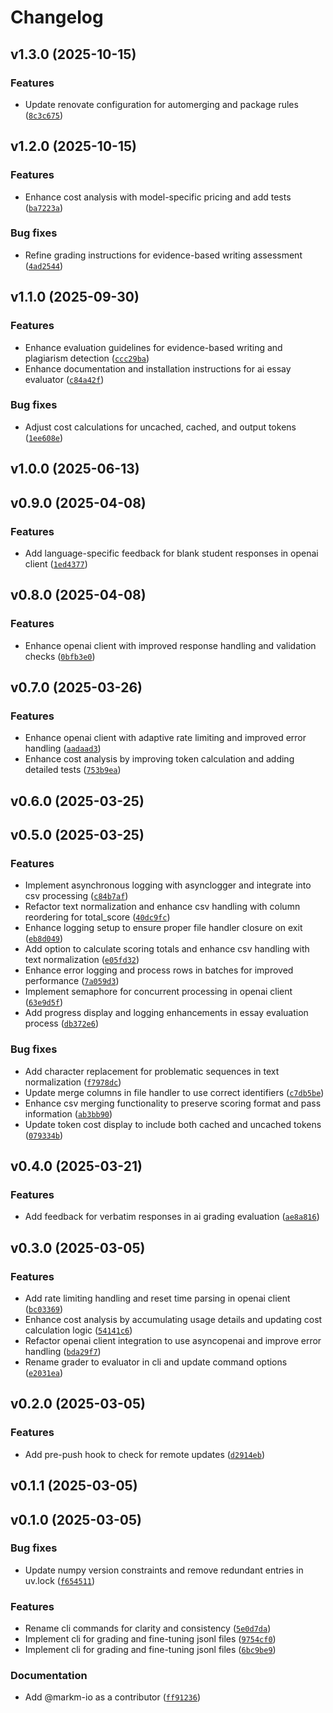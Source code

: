 # Changelog

## v1.3.0 (2025-10-15)

### Features

- Update renovate configuration for automerging and package rules ([`8c3c675`](https://github.com/markm-io/ai-essay-evaluator/commit/8c3c675f64d8b2d866674496f158ad266bcb1f55))

## v1.2.0 (2025-10-15)

### Features

- Enhance cost analysis with model-specific pricing and add tests ([`ba7223a`](https://github.com/markm-io/ai-essay-evaluator/commit/ba7223a23a7d0892d849c19d375ca389a68af991))

### Bug fixes

- Refine grading instructions for evidence-based writing assessment ([`4ad2544`](https://github.com/markm-io/ai-essay-evaluator/commit/4ad254469f447ca0c52b112ed91b724656b822b6))

## v1.1.0 (2025-09-30)

### Features

- Enhance evaluation guidelines for evidence-based writing and plagiarism detection ([`ccc29ba`](https://github.com/markm-io/ai-essay-evaluator/commit/ccc29ba366fbf29318a3f74779e11530ec6578e9))
- Enhance documentation and installation instructions for ai essay evaluator ([`c84a42f`](https://github.com/markm-io/ai-essay-evaluator/commit/c84a42fb5bc4d43341c933753f652bca12442db2))

### Bug fixes

- Adjust cost calculations for uncached, cached, and output tokens ([`1ee608e`](https://github.com/markm-io/ai-essay-evaluator/commit/1ee608ea01f5a766df2e949a0ab4cfb9c3a2f447))

## v1.0.0 (2025-06-13)

## v0.9.0 (2025-04-08)

### Features

- Add language-specific feedback for blank student responses in openai client ([`1ed4377`](https://github.com/markm-io/ai-essay-evaluator/commit/1ed437771d76cc3f84d37ad8014f322edc658b13))

## v0.8.0 (2025-04-08)

### Features

- Enhance openai client with improved response handling and validation checks ([`0bfb3e0`](https://github.com/markm-io/ai-essay-evaluator/commit/0bfb3e0dc3b01c4a32794fd4c677def3899153cf))

## v0.7.0 (2025-03-26)

### Features

- Enhance openai client with adaptive rate limiting and improved error handling ([`aadaad3`](https://github.com/markm-io/ai-essay-evaluator/commit/aadaad398913564634bd15ff32a621b7a9a5b535))
- Enhance cost analysis by improving token calculation and adding detailed tests ([`753b9ea`](https://github.com/markm-io/ai-essay-evaluator/commit/753b9ea4f09cc5820719704cae104632601c2bd7))

## v0.6.0 (2025-03-25)

## v0.5.0 (2025-03-25)

### Features

- Implement asynchronous logging with asynclogger and integrate into csv processing ([`c84b7af`](https://github.com/markm-io/ai-essay-evaluator/commit/c84b7af81e2aa2cbbdbde263d3bba91724bbdeb9))
- Refactor text normalization and enhance csv handling with column reordering for total_score ([`40dc9fc`](https://github.com/markm-io/ai-essay-evaluator/commit/40dc9fcbf46055e4ff4a029b5f6c46dd784a72be))
- Enhance logging setup to ensure proper file handler closure on exit ([`eb8d049`](https://github.com/markm-io/ai-essay-evaluator/commit/eb8d049201d119703d6a43137615bd3e4046d04e))
- Add option to calculate scoring totals and enhance csv handling with text normalization ([`e05fd32`](https://github.com/markm-io/ai-essay-evaluator/commit/e05fd32b14f8c9cd6d2a6b94f3e3770af8cd4ae7))
- Enhance error logging and process rows in batches for improved performance ([`7a059d3`](https://github.com/markm-io/ai-essay-evaluator/commit/7a059d3338b783b5175e45c409b12603877dd01f))
- Implement semaphore for concurrent processing in openai client ([`63e9d5f`](https://github.com/markm-io/ai-essay-evaluator/commit/63e9d5f8abbfd39009053495ade3bd61cdc731c6))
- Add progress display and logging enhancements in essay evaluation process ([`db372e6`](https://github.com/markm-io/ai-essay-evaluator/commit/db372e6e5606ba90c833547bb2e231d42230fde9))

### Bug fixes

- Add character replacement for problematic sequences in text normalization ([`f7978dc`](https://github.com/markm-io/ai-essay-evaluator/commit/f7978dcd2153bac4148303208dabac3baac0d855))
- Update merge columns in file handler to use correct identifiers ([`c7db5be`](https://github.com/markm-io/ai-essay-evaluator/commit/c7db5be7228045ed913c0a97f395056f8a2a4202))
- Enhance csv merging functionality to preserve scoring format and pass information ([`ab3bb90`](https://github.com/markm-io/ai-essay-evaluator/commit/ab3bb9013027a5cb2720ca68a1bcf9ffff61cc0c))
- Update token cost display to include both cached and uncached tokens ([`079334b`](https://github.com/markm-io/ai-essay-evaluator/commit/079334bcb46f21990665b405e294920ccaf893ad))

## v0.4.0 (2025-03-21)

### Features

- Add feedback for verbatim responses in ai grading evaluation ([`ae8a816`](https://github.com/markm-io/ai-essay-evaluator/commit/ae8a816e8747a7deba00c6a075d6f4a0550d63e7))

## v0.3.0 (2025-03-05)

### Features

- Add rate limiting handling and reset time parsing in openai client ([`bc03369`](https://github.com/markm-io/ai-essay-evaluator/commit/bc03369ec2367f5b07b68d26dd5ce80fa0c8aafa))
- Enhance cost analysis by accumulating usage details and updating cost calculation logic ([`54141c6`](https://github.com/markm-io/ai-essay-evaluator/commit/54141c6826a368e91ec7b9b38224f807abac413d))
- Refactor openai client integration to use asyncopenai and improve error handling ([`bda29f7`](https://github.com/markm-io/ai-essay-evaluator/commit/bda29f727f0e9f602afcb78eb137bb758dbb536d))
- Rename grader to evaluator in cli and update command options ([`e2031ea`](https://github.com/markm-io/ai-essay-evaluator/commit/e2031ea9d2acb1f8fa11f0ddf1fa296f1ae2e0a2))

## v0.2.0 (2025-03-05)

### Features

- Add pre-push hook to check for remote updates ([`d2914eb`](https://github.com/markm-io/ai-essay-evaluator/commit/d2914eba7d64bf9b74aea4a17bd890cabb9081ac))

## v0.1.1 (2025-03-05)

## v0.1.0 (2025-03-05)

### Bug fixes

- Update numpy version constraints and remove redundant entries in uv.lock ([`f654511`](https://github.com/markm-io/ai-essay-evaluator/commit/f654511d4e9fe21ff5d782828a1dce9882b494ae))

### Features

- Rename cli commands for clarity and consistency ([`5e0d7da`](https://github.com/markm-io/ai-essay-evaluator/commit/5e0d7da7db17b0776d3e1d3bc310ccb1a5518553))
- Implement cli for grading and fine-tuning jsonl files ([`9754cf0`](https://github.com/markm-io/ai-essay-evaluator/commit/9754cf025df3fe756860216366122d75b4aebb99))
- Implement cli for grading and fine-tuning jsonl files ([`6bc9be9`](https://github.com/markm-io/ai-essay-evaluator/commit/6bc9be9cc268a956319b9065d3f3be3f54d896f2))

### Documentation

- Add @markm-io as a contributor ([`ff91236`](https://github.com/markm-io/ai-essay-evaluator/commit/ff912366d1c155713aaf4513bb93bd400593d525))
